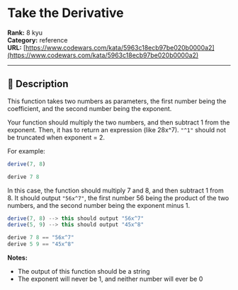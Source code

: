 # Take the Derivative

**Rank:** 8 kyu  
**Category:** reference  
**URL:** [https://www.codewars.com/kata/5963c18ecb97be020b0000a2](https://www.codewars.com/kata/5963c18ecb97be020b0000a2)

---

## 📝 Description

This function takes two numbers as parameters, the first number being the coefficient, and the second number being the exponent.

Your function should multiply the two numbers, and then subtract 1 from the exponent. Then, it has to return an expression (like 28x^7). `"^1"` should not be truncated when exponent = 2.


For example:
``` javascript
derive(7, 8)
```
``` haskell
derive 7 8
```
In this case, the function should multiply 7 and 8, and then subtract 1 from 8. It should output `"56x^7"`, the first number 56 being the product of the two numbers, and the second number being the exponent minus 1.

``` javascript
derive(7, 8) --> this should output "56x^7" 
derive(5, 9) --> this should output "45x^8" 
```
``` haskell
derive 7 8 == "56x^7"
derive 5 9 == "45x^8"
```

**Notes:**
* The output of this function should be a string
* The exponent will never be 1, and neither number will ever be 0
